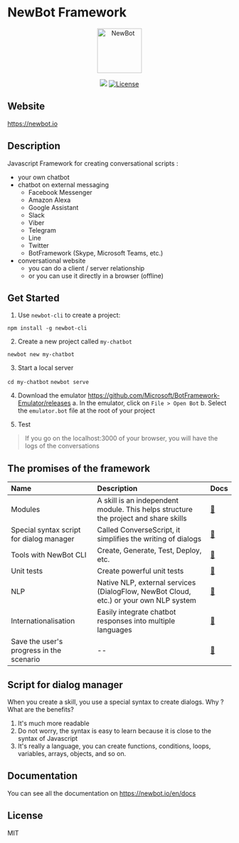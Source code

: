 # NewBot Framework

<p align="center"><a href="https://newbot.io" target="_blank" rel="noopener noreferrer"><img width="100" src="https://newbot.io/images/logo-medium.png" alt="NewBot"></a></p>

<p align="center">
<a href="https://www.npmjs.com/package/newbot" target="_blank"><img src="https://img.shields.io/npm/v/newbot.svg"></a>
<a href="https://www.npmjs.com/package/newbot"><img src="https://img.shields.io/npm/l/newbot.svg" alt="License"></a>
</p>

## Website

https://newbot.io

## Description

Javascript Framework for creating conversational scripts :
- your own chatbot
- chatbot on external messaging
    - Facebook Messenger
    - Amazon Alexa
    - Google Assistant
    - Slack
    - Viber
    - Telegram
    - Line
    - Twitter
    - BotFramework (Skype, Microsoft Teams, etc.)
- conversational website
    - you can do a client / server relationship
    - or you can use it directly in a browser (offline)

## Get Started

1. Use `newbot-cli` to create a project:

`npm install -g newbot-cli`

2. Create a new project called `my-chatbot`

`newbot new my-chatbot`

3. Start a local server

`cd my-chatbot`
`newbot serve`

4. Download the emulator https://github.com/Microsoft/BotFramework-Emulator/releases
    a. In the emulator, click on `File > Open Bot`
    b. Select the `emulator.bot` file at the root of your project

5. Test

> If you go on the localhost:3000 of your browser, you will have the logs of the conversations

## The promises of the framework

Name | Description | Docs
:--- | :--- | :---
Modules | A skill is an independent module. This helps structure the project and share skills | [📝](https://newbot.io/en/docs/essential/write-skill.html)
Special syntax script for dialog manager | Called ConverseScript, it simplifies the writing of dialogs | [📝](https://newbot.io/en/docs/essential/write-converse.html)
Tools with NewBot CLI | Create, Generate, Test, Deploy, etc. | [📝](https://newbot.io/en/docs/cli/cli.html)
Unit tests | Create powerful unit tests | [📝](https://newbot.io/en/docs/unit-tests/test.html)
NLP | Native NLP, external services (DialogFlow, NewBot Cloud, etc.) or your own NLP system | [📝](https://newbot.io/en/docs/nlp/native.html)
Internationalisation | Easily integrate chatbot responses into multiple languages | [📝](https://newbot.io/en/docs/i18n/i18n.html)
Save the user's progress in the scenario | -- | [📝](https://newbot.io/en/docs/avanced/save.html)

## Script for dialog manager

When you create a skill, you use a special syntax to create dialogs. Why ? What are the benefits?

1. It's much more readable
2. Do not worry, the syntax is easy to learn because it is close to the syntax of Javascript
3. It's really a language, you can create functions, conditions, loops, variables, arrays, objects, and so on.


## Documentation

You can see all the documentation on https://newbot.io/en/docs

## License

MIT